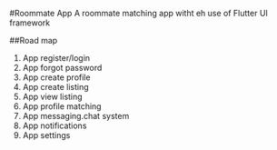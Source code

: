#Roommate App
A roommate matching app witht eh use of Flutter UI framework

##Road map
1. App register/login
2. App forgot password
3. App create profile
4. App create listing
5. App view listing
6. App profile matching
7. App messaging.chat system
8. App notifications
10. App settings 
